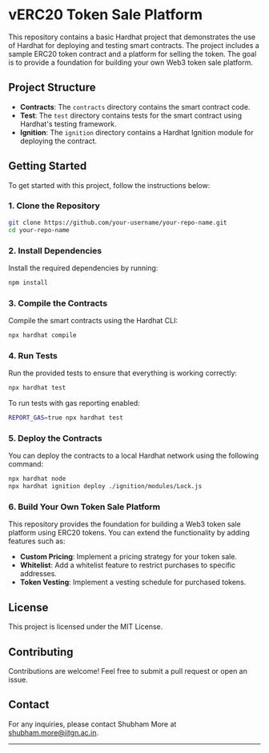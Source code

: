 # vERC20 Token Sale Platform

This repository contains a basic Hardhat project that demonstrates the use of Hardhat for deploying and testing smart contracts. The project includes a sample ERC20 token contract and a platform for selling the token. The goal is to provide a foundation for building your own Web3 token sale platform.

## Project Structure

- **Contracts**: The `contracts` directory contains the smart contract code.
- **Test**: The `test` directory contains tests for the smart contract using Hardhat's testing framework.
- **Ignition**: The `ignition` directory contains a Hardhat Ignition module for deploying the contract.

## Getting Started

To get started with this project, follow the instructions below:

### 1. Clone the Repository

```bash
git clone https://github.com/your-username/your-repo-name.git
cd your-repo-name
```

### 2. Install Dependencies

Install the required dependencies by running:

```bash
npm install
```

### 3. Compile the Contracts

Compile the smart contracts using the Hardhat CLI:

```bash
npx hardhat compile
```

### 4. Run Tests

Run the provided tests to ensure that everything is working correctly:

```bash
npx hardhat test
```

To run tests with gas reporting enabled:

```bash
REPORT_GAS=true npx hardhat test
```

### 5. Deploy the Contracts

You can deploy the contracts to a local Hardhat network using the following command:

```bash
npx hardhat node
npx hardhat ignition deploy ./ignition/modules/Lock.js
```

### 6. Build Your Own Token Sale Platform

This repository provides the foundation for building a Web3 token sale platform using ERC20 tokens. You can extend the functionality by adding features such as:

- **Custom Pricing**: Implement a pricing strategy for your token sale.
- **Whitelist**: Add a whitelist feature to restrict purchases to specific addresses.
- **Token Vesting**: Implement a vesting schedule for purchased tokens.

## License

This project is licensed under the MIT License.

## Contributing

Contributions are welcome! Feel free to submit a pull request or open an issue.

## Contact

For any inquiries, please contact Shubham More at shubham.more@iitgn.ac.in.

---
